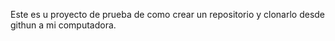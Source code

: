 Este es u proyecto de prueba de como crear un repositorio y clonarlo desde githun a mi computadora.
